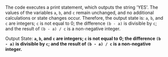 The code executes a print statement, which outputs the string 'YES'. The values of the variables `a`, `b`, and `c` remain unchanged, and no additional calculations or state changes occur. Therefore, the output state is: `a`, `b`, and `c` are integers; `c` is not equal to 0; the difference `(b - a)` is divisible by `c`; and the result of `(b - a) / c` is a non-negative integer.

Output State: **`a`, `b`, and `c` are integers; `c` is not equal to 0; the difference `(b - a)` is divisible by `c`; and the result of `(b - a) / c` is a non-negative integer.**